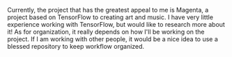 Currently, the project that has the greatest appeal to me is Magenta, a project based on TensorFlow to creating art and music. I have very little experience working with TensorFlow, but would like to research more about it! As for organization, it really depends on how I'll be working on the project. If I am working with other people, it would be a nice idea to use a blessed repository to keep workflow organized.
